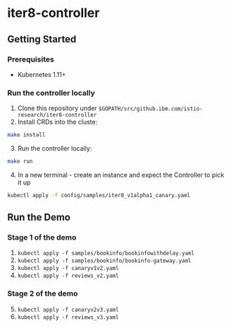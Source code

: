 # iter8-controller

## Getting Started

### Prerequisites

* Kubernetes 1.11+

### Run the controller locally

1. Clone this repository under `$GOPATH/src/github.ibm.com/istio-research/iter8-controller`
2. Install CRDs into the cluste:

```sh
make install
```

3. Run the controller locally:

```sh
make run
```

4. In a new terminal - create an instance and expect the Controller to pick it up

```sh
kubectl apply -f config/samples/iter8_v1alpha1_canary.yaml
```

## Run the Demo

### Stage 1 of the demo

1. `kubectl apply -f samples/bookinfo/bookinfowithdelay.yaml`
2. `kubectl apply -f samples/bookinfo/bookinfo-gateway.yaml`
3. `kubectl apply -f canaryv1v2.yaml`
4. `kubectl apply -f reviews_v2.yaml`

### Stage 2 of the demo

5. `kubectl apply -f canaryv2v3.yaml`
6. `kubectl apply -f reviews_v3.yaml`